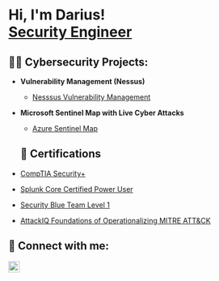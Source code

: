 <h1>Hi, I'm Darius! <br/><a href="https://www.linkedin.com/in/dariusstubbs/">Security Engineer</a>
<h2>👨‍💻 Cybersecurity Projects:</h2>

- <b>Vulnerability Management (Nessus)</b>
  - [Nesssus Vulnerability Management](https://github.com/dstubbs23/VulnerabilityManagement)
- <b>Microsoft Sentinel Map with Live Cyber Attacks</b>
  - [Azure Sentinel Map](https://github.com/dstubbs23/AzureSentinelMap)


  <h2>📃 Certifications</h2>
 
 - [CompTIA Security+](https://www.credly.com/badges/a3c64d6e-c78b-4d6b-8bec-7983eba1aa13/public_url)
 - [Splunk Core Certified Power User](https://www.credly.com/badges/2ed5e3ce-a9d1-4de2-87c9-7d8ecbf70ff8/public_url)
 - [Security Blue Team Level 1](https://www.credly.com/badges/3714c150-8c61-4b6a-8aec-ee776d923399/public_url)
 - [AttackIQ Foundations of Operationalizing MITRE ATT&CK](https://www.credly.com/badges/565654e7-8cce-4742-82ba-482bf4ed9798/public_url)
  
  

<h2> 🤳 Connect with me:</h2>


[<img align="left" alt="DariusStubbs | LinkedIn" width="22px" src="https://cdn.jsdelivr.net/npm/simple-icons@v3/icons/linkedin.svg" />][linkedin]





[linkedin]: https://www.linkedin.com/in/dariusstubbs/

<!--
**dstubbs23/dstubbs23** is a ✨ _special_ ✨ repository because its `README.md` (this file) appears on your GitHub profile.

Here are some ideas to get you started:

- 🔭 I’m currently working on ...
- 🌱 I’m currently learning ...
- 👯 I’m looking to collaborate on ...
- 🤔 I’m looking for help with ...
- 💬 Ask me about ...
- 📫 How to reach me: ...
- 😄 Pronouns: ...
- ⚡ Fun fact: ...
-->

